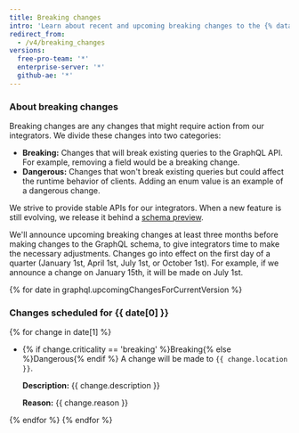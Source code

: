 ```yaml
---
title: Breaking changes
intro: 'Learn about recent and upcoming breaking changes to the {% data variables.product.prodname_dotcom %} GraphQL API.'
redirect_from:
  - /v4/breaking_changes
versions:
  free-pro-team: '*'
  enterprise-server: '*'
  github-ae: '*'
---
```


### About breaking changes

Breaking changes are any changes that might require action from our integrators. We divide these changes into two categories:

  - **Breaking:** Changes that will break existing queries to the GraphQL API. For example, removing a field would be a breaking change.
  - **Dangerous:** Changes that won't break existing queries but could affect the runtime behavior of clients. Adding an enum value is an example of a dangerous change.

We strive to provide stable APIs for our integrators. When a new feature is still evolving, we release it behind a [schema preview](/v4/previews/).

We'll announce upcoming breaking changes at least three months before making changes to the GraphQL schema, to give integrators time to make the necessary adjustments. Changes go into effect on the first day of a quarter (January 1st, April 1st, July 1st, or October 1st). For example, if we announce a change on January 15th, it will be made on July 1st.

{% for date in graphql.upcomingChangesForCurrentVersion %}
### Changes scheduled for {{ date[0] }}

{% for change in date[1] %}
<ul>
<li><span class="border rounded-1 m-1 p-1 {% if change.criticality == 'breaking' %}border-red bg-red-light{% else %}border-purple bg-purple-light{% endif %}">{% if change.criticality == 'breaking' %}Breaking{% else %}Dangerous{% endif %}</span> A change will be made to <code>{{ change.location }}</code>.

<p><b>Description:</b> {{ change.description }}</p>

<p><b>Reason:</b> {{ change.reason }}</p>
</li>
</ul>

{% endfor %}
{% endfor %}
